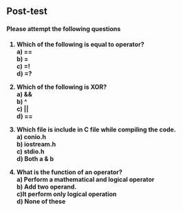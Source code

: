 ## <b> Post-test
#### Please attempt the following questions

1) Which of the following is equal to operator?<br>
<b>a) ==<br></b>
b) =	<br>
c) =!<br>
d) =?<br>

2) Which of the following is XOR?<br>
a) &&	<br>
<b> b) ^<br></b>
c)  ||<br>
d) ==<br>

3) Which file is include in C file while compiling the code.<br>
a) conio.h<br>
b) iostream.h<br>
c) stdio.h<br>
<b>d) Both a & b<br></b>

4) What is the function of an operator? <br>
<b>a) Perform a mathematical and logical operator<br></b>
b) Add two operand.<br>
c)It perform only logical operation<br>
d) None of these<br>


